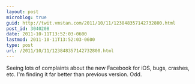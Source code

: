 ```yaml
---
layout: post
microblog: true
guid: http://twit.vmstan.com/2011/10/11/123848357142732800.html
post_id: 3040208
date: 2011-10-11T13:52:03-0600
lastmod: 2011-10-11T13:52:03-0600
type: post
url: /2011/10/11/123848357142732800.html
---
```

Seeing lots of complaints about the new Facebook for iOS, bugs, crashes, etc. I'm finding it far better than previous version. Odd.

